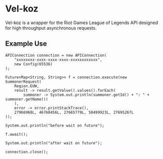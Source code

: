 Vel-koz
=======

Vel-koz is a wrapper for the Riot Games League of Legends API designed for high throughput asynchronous requests.

Example Use
-----------

~~~
APIConnection connection = new APIConnection(
    "xxxxxxxx-xxxx-xxxx-xxxx-xxxxxxxxxxxx", 
    new Config(65536)
);

Future<Map<String, String>> f = connection.execute(new SummonerRequest(
    Region.EUW, 
    result -> result.getValue().values().forEach(
        summoner -> System.out.println(summoner.getId() + ": " + summoner.getName())
    ), 
    error -> error.printStackTrace(), 
    27966968L, 46768456L, 27665779L, 50499923L, 27695267L
));

System.out.println("before wait on future");

f.await();

System.out.println("after wait on future");

connection.close();
~~~
